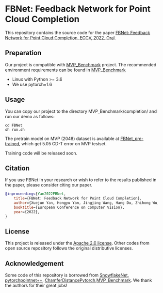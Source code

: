 # FBNet: Feedback Network for Point Cloud Completion

This repository contains the source code for the paper [FBNet: Feedback Network for Point Cloud Completion. ECCV, 2022. Oral]().

## Preparation


Our project is compatible with [MVP_Benchmark](https://github.com/paul007pl/MVP_Benchmark) project.
The recommended environment requirements can be found in [MVP_Benchmark](https://github.com/paul007pl/MVP_Benchmark)

- Linux with Python >= 3.6
- We use pytorch=1.6


## Usage

You can copy our project to the directory MVP_Benchmark/completion/ and run our demo as follows:

```shell
cd FBNet
sh run.sh
```

The pretrain model on MVP (2048) dataset is available at [FBNet_pre-trained](./model), which get 5.05 CD-T error on MVP testset.

Training code will be released soon.

## Citation

If you use FBNet in your research or wish to refer to the results published in the paper, please consider citing our paper.

```BibTeX
@inproceedings{Yan2022FBNet,
    title={FBNet: Feedback Network for Point Cloud Completion},
    author={Xuejun Yan, Hongyu Yan, Jingjing Wang, Hang Du, Zhihong Wu, Di Xie, Shiliang Pu, Li Lu.},
    booktitle={European Conference on Computer Vision},
    year={2022},
}
```

## License

This project is released under the [Apache 2.0 license](./LICENSE). Other codes from open source repository follows the original distributive licenses.

## Acknowledgement

Some code of this repository is borrowed from [SnowflakeNet](https://github.com/AllenXiangX/SnowflakeNet), [pytorchpointnet++](https://github.com/erikwijmans/Pointnet2_PyTorch), [ChamferDistancePytorch](https://github.com/ThibaultGROUEIX/ChamferDistancePytorch),[MVP_Benchmark](https://github.com/paul007pl/MVP_Benchmark). We thank the authors for their great jobs!

